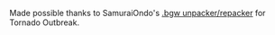 Made possible thanks to SamuraiOndo's [.bgw unpacker/repacker](https://github.com/SamuraiOndo/tornado-outbreak-bgw) for Tornado Outbreak.

